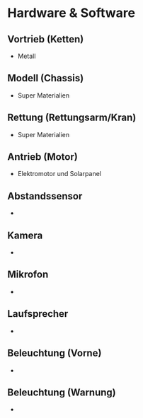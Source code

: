 # Hardware & Software

## Vortrieb (Ketten)
- Metall

## Modell (Chassis)
- Super Materialien

## Rettung (Rettungsarm/Kran)
- Super Materialien

## Antrieb (Motor)
-  Elektromotor und Solarpanel

## Abstandssensor
-

## Kamera
-

## Mikrofon
-

## Laufsprecher
-

## Beleuchtung (Vorne)
-

## Beleuchtung (Warnung)
-
